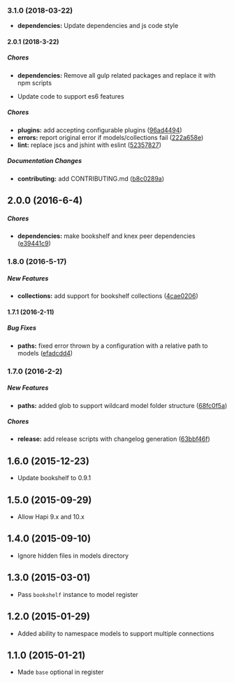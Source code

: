 ### 3.1.0 (2018-03-22)

* **dependencies:** Update dependencies and js code style

#### 2.0.1 (2018-3-22)

##### Chores

* **dependencies:** Remove all gulp related packages and replace it with npm scripts
- Update code to support es6 features

##### Chores

* **plugins:** add accepting configurable plugins ([96ad4494](https://github.com/Do-IT-Programming-Solutions-LP/hapi-bookshelf-models2/commit/96ad449482ab67f4c765f9090c8b10b801103d6d))
* **errors:** report original error if models/collections fail ([222a658e](https://github.com/Do-IT-Programming-Solutions-LP/hapi-bookshelf-models2/commit/222a658e08a2c59085d9f60eee98b1cd1fd34bda))
* **lint:** replace jscs and jshint with eslint ([52357827](https://github.com/Do-IT-Programming-Solutions-LP/hapi-bookshelf-models2/commit/523578276a8a24431fa269ce9113594d5ace48f1))

##### Documentation Changes

* **contributing:** add CONTRIBUTING.md ([b8c0289a](https://github.com/Do-IT-Programming-Solutions-LP/hapi-bookshelf-models2/commit/b8c0289a1c2f1fd1e589b3201b6dc3092381e8be))

## 2.0.0 (2016-6-4)

##### Chores

* **dependencies:** make bookshelf and knex peer dependencies ([e39441c9](https://github.com/lob/hapi-bookshelf-models/commit/e39441c9a4ca394982158a34d8f65f671a2b18ab))

### 1.8.0 (2016-5-17)

##### New Features

* **collections:** add support for bookshelf collections ([4cae0206](https://github.com/lob/hapi-bookshelf-models/commit/4cae0206a35679f8b176d6d71f958b5949ab6611))

#### 1.7.1 (2016-2-11)

##### Bug Fixes

* **paths:** fixed error thrown by a configuration with a relative path to models ([efadcdd4](https://github.com/lob/hapi-bookshelf-models/commit/efadcdd4b6f36fa197b27577eeeb205cef12c710))

### 1.7.0 (2016-2-2)

##### New Features

* **paths:** added glob to support wildcard model folder structure ([68fc0f5a](https://github.com/lob/hapi-bookshelf-models/commit/68fc0f5a8e888204145d9ba4f1764b5efb7bdb5b))

##### Chores

* **release:** add release scripts with changelog generation ([63bbf46f](https://github.com/lob/hapi-bookshelf-models/commit/63bbf46f))

## 1.6.0 (2015-12-23)

- Update bookshelf to 0.9.1

## 1.5.0 (2015-09-29)

- Allow Hapi 9.x and 10.x

## 1.4.0 (2015-09-10)

- Ignore hidden files in models directory

## 1.3.0 (2015-03-01)

- Pass `bookshelf` instance to model register

## 1.2.0 (2015-01-29)

- Added ability to namespace models to support multiple connections

## 1.1.0 (2015-01-21)

- Made `base` optional in register

